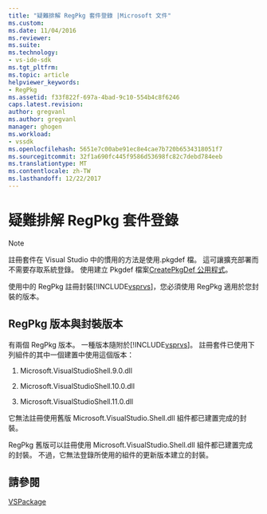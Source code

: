```yaml
---
title: "疑難排解 RegPkg 套件登錄 |Microsoft 文件"
ms.custom: 
ms.date: 11/04/2016
ms.reviewer: 
ms.suite: 
ms.technology:
- vs-ide-sdk
ms.tgt_pltfrm: 
ms.topic: article
helpviewer_keywords:
- RegPkg
ms.assetid: f33f822f-697a-4bad-9c10-554b4c8f6246
caps.latest.revision: 
author: gregvanl
ms.author: gregvanl
manager: ghogen
ms.workload:
- vssdk
ms.openlocfilehash: 5651e7c00abe91ec8e4cae7b720b6534318051f7
ms.sourcegitcommit: 32f1a690fc445f9586d53698fc82c7debd784eeb
ms.translationtype: MT
ms.contentlocale: zh-TW
ms.lasthandoff: 12/22/2017
---
```

# <a name="troubleshooting-regpkg-package-registration"></a>疑難排解 RegPkg 套件登錄
> [!NOTE]
>  註冊套件在 Visual Studio 中的慣用的方法是使用.pkgdef 檔。 這可讓擴充部署而不需要存取系統登錄。 使用建立 Pkgdef 檔案[CreatePkgDef 公用程式](../../extensibility/internals/createpkgdef-utility.md)。  
  
 使用中的 RegPkg 註冊封裝[!INCLUDE[vsprvs](../../code-quality/includes/vsprvs_md.md)]，您必須使用 RegPkg 適用於您封裝的版本。  
  
## <a name="regpkg-versions-related-to-package-versions"></a>RegPkg 版本與封裝版本  
 有兩個 RegPkg 版本。 一種版本隨附於[!INCLUDE[vsprvs](../../code-quality/includes/vsprvs_md.md)]。 註冊套件已使用下列組件的其中一個建置中使用這個版本：  
  
1.  Microsoft.VisualStudioShell.9.0.dll  
  
2.  Microsoft.VisualStudioShell.10.0.dll  
  
3.  Microsoft.VisualStudioShell.11.0.dll  
  
 它無法註冊使用舊版 Microsoft.VisualStudio.Shell.dll 組件都已建置完成的封裝。  
  
 RegPkg 舊版可以註冊使用 Microsoft.VisualStudio.Shell.dll 組件都已建置完成的封裝。 不過，它無法登錄所使用的組件的更新版本建立的封裝。  
  
## <a name="see-also"></a>請參閱  
 [VSPackage](../../extensibility/internals/vspackages.md)